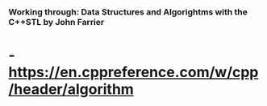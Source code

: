 ### Working through: Data Structures and Algorightms with the C++STL by John Farrier

# <algorithm> - https://en.cppreference.com/w/cpp/header/algorithm
